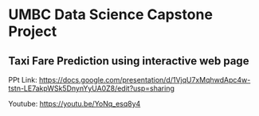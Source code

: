 # UMBC Data Science Capstone Project

## Taxi Fare Prediction using interactive web page

PPt Link:
https://docs.google.com/presentation/d/1VjqU7xMqhwdApc4w-tstn-LE7akpWSk5DnynYyUA0Z8/edit?usp=sharing

Youtube:
https://youtu.be/YoNq_esq8y4


